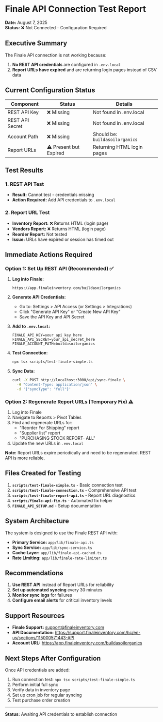 # Finale API Connection Test Report

**Date:** August 7, 2025  
**Status:** ❌ Not Connected - Configuration Required

## Executive Summary

The Finale API connection is not working because:
1. **No REST API credentials** are configured in `.env.local`
2. **Report URLs have expired** and are returning login pages instead of CSV data

## Current Configuration Status

| Component | Status | Details |
|-----------|--------|---------|
| REST API Key | ❌ Missing | Not found in .env.local |
| REST API Secret | ❌ Missing | Not found in .env.local |
| Account Path | ❌ Missing | Should be: `buildasoilorganics` |
| Report URLs | ⚠️ Present but Expired | Returning HTML login pages |

## Test Results

### 1. REST API Test
- **Result:** Cannot test - credentials missing
- **Action Required:** Add API credentials to `.env.local`

### 2. Report URL Test
- **Inventory Report:** ❌ Returns HTML (login page)
- **Vendors Report:** ❌ Returns HTML (login page)
- **Reorder Report:** Not tested
- **Issue:** URLs have expired or session has timed out

## Immediate Actions Required

### Option 1: Set Up REST API (Recommended) ✅

1. **Log into Finale:**
   ```
   https://app.finaleinventory.com/buildasoilorganics
   ```

2. **Generate API Credentials:**
   - Go to: Settings > API Access (or Settings > Integrations)
   - Click "Generate API Key" or "Create New API Key"
   - Save the API Key and API Secret

3. **Add to `.env.local`:**
   ```env
   FINALE_API_KEY=your_api_key_here
   FINALE_API_SECRET=your_api_secret_here
   FINALE_ACCOUNT_PATH=buildasoilorganics
   ```

4. **Test Connection:**
   ```bash
   npx tsx scripts/test-finale-simple.ts
   ```

5. **Sync Data:**
   ```bash
   curl -X POST http://localhost:3000/api/sync-finale \
     -H "Content-Type: application/json" \
     -d '{"syncType": "full"}'
   ```

### Option 2: Regenerate Report URLs (Temporary Fix) ⚠️

1. Log into Finale
2. Navigate to Reports > Pivot Tables
3. Find and regenerate URLs for:
   - "Reorder For Shipping" report
   - "Supplier list" report
   - "PURCHASING STOCK REPORT- ALL"
4. Update the new URLs in `.env.local`

**Note:** Report URLs expire periodically and need to be regenerated. REST API is more reliable.

## Files Created for Testing

1. **`scripts/test-finale-simple.ts`** - Basic connection test
2. **`scripts/test-finale-connection.ts`** - Comprehensive API test
3. **`scripts/test-finale-report-api.ts`** - Report URL diagnostics
4. **`scripts/finale-api-fix.ts`** - Automated fix helper
5. **`FINALE_API_SETUP.md`** - Setup documentation

## System Architecture

The system is designed to use the Finale REST API with:
- **Primary Service:** `app/lib/finale-api.ts`
- **Sync Service:** `app/lib/sync-service.ts`
- **Cache Layer:** `app/lib/finale-api-cached.ts`
- **Rate Limiting:** `app/lib/finale-rate-limiter.ts`

## Recommendations

1. **Use REST API** instead of Report URLs for reliability
2. **Set up automated syncing** every 30 minutes
3. **Monitor sync logs** for failures
4. **Configure email alerts** for critical inventory levels

## Support Resources

- **Finale Support:** support@finaleinventory.com
- **API Documentation:** https://support.finaleinventory.com/hc/en-us/sections/115000571443-API
- **Account URL:** https://app.finaleinventory.com/buildasoilorganics

## Next Steps After Configuration

Once API credentials are added:
1. Run connection test: `npx tsx scripts/test-finale-simple.ts`
2. Perform initial full sync
3. Verify data in inventory page
4. Set up cron job for regular syncing
5. Test purchase order creation

---

**Status:** Awaiting API credentials to establish connection